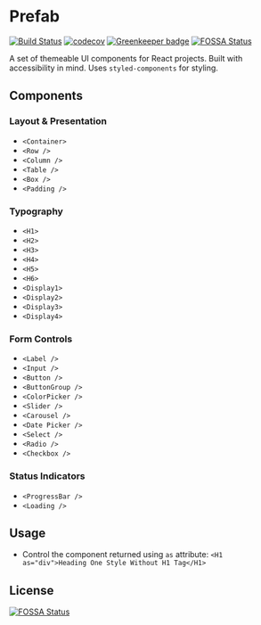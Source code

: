 # Prefab

[![Build Status](https://travis-ci.com/stephenvector/prefab.svg?branch=master)](https://travis-ci.com/stephenvector/prefab)
[![codecov](https://codecov.io/gh/stephenvector/prefab/branch/master/graph/badge.svg)](https://codecov.io/gh/stephenvector/prefab) [![Greenkeeper badge](https://badges.greenkeeper.io/stephenvector/prefab.svg)](https://greenkeeper.io/)
[![FOSSA Status](https://app.fossa.io/api/projects/git%2Bgithub.com%2Fstephenvector%2Fprefab.svg?type=shield)](https://app.fossa.io/projects/git%2Bgithub.com%2Fstephenvector%2Fprefab?ref=badge_shield)

A set of themeable UI components for React projects. Built with accessibility in mind. Uses `styled-components` for styling.

## Components

### Layout & Presentation

- `<Container>`
- `<Row />`
- `<Column />`
- `<Table />`
- `<Box />`
- `<Padding />`

### Typography

- `<H1>`
- `<H2>`
- `<H3>`
- `<H4>`
- `<H5>`
- `<H6>`
- `<Display1>`
- `<Display2>`
- `<Display3>`
- `<Display4>`

### Form Controls

- `<Label />`
- `<Input />`
- `<Button />`
- `<ButtonGroup />`
- `<ColorPicker />`
- `<Slider />`
- `<Carousel />`
- `<Date Picker />`
- `<Select />`
- `<Radio />`
- `<Checkbox />`

### Status Indicators
- `<ProgressBar />`
- `<Loading />`

## Usage

- Control the component returned using `as` attribute: `<H1 as="div">Heading One Style Without H1 Tag</H1>`

## License

[![FOSSA Status](https://app.fossa.io/api/projects/git%2Bgithub.com%2Fstephenvector%2Fprefab.svg?type=large)](https://app.fossa.io/projects/git%2Bgithub.com%2Fstephenvector%2Fprefab?ref=badge_large)
  
